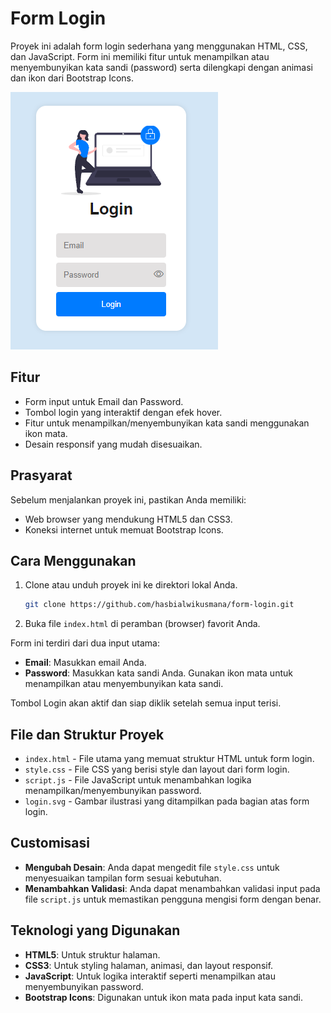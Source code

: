 # Form Login

Proyek ini adalah form login sederhana yang menggunakan HTML, CSS, dan JavaScript. Form ini memiliki fitur untuk menampilkan atau menyembunyikan kata sandi (password) serta dilengkapi dengan animasi dan ikon dari Bootstrap Icons.

![Tampilan Form Login](./form-login.png)

## Fitur

- Form input untuk Email dan Password.
- Tombol login yang interaktif dengan efek hover.
- Fitur untuk menampilkan/menyembunyikan kata sandi menggunakan ikon mata.
- Desain responsif yang mudah disesuaikan.

## Prasyarat

Sebelum menjalankan proyek ini, pastikan Anda memiliki:

- Web browser yang mendukung HTML5 dan CSS3.
- Koneksi internet untuk memuat Bootstrap Icons.

## Cara Menggunakan

1. Clone atau unduh proyek ini ke direktori lokal Anda.

   ```bash
   git clone https://github.com/hasbialwikusmana/form-login.git
   ```

2. Buka file `index.html` di peramban (browser) favorit Anda.

Form ini terdiri dari dua input utama:

- **Email**: Masukkan email Anda.
- **Password**: Masukkan kata sandi Anda. Gunakan ikon mata untuk menampilkan atau menyembunyikan kata sandi.

Tombol Login akan aktif dan siap diklik setelah semua input terisi.

## File dan Struktur Proyek

- `index.html` - File utama yang memuat struktur HTML untuk form login.
- `style.css` - File CSS yang berisi style dan layout dari form login.
- `script.js` - File JavaScript untuk menambahkan logika menampilkan/menyembunyikan password.
- `login.svg` - Gambar ilustrasi yang ditampilkan pada bagian atas form login.

## Customisasi

- **Mengubah Desain**: Anda dapat mengedit file `style.css` untuk menyesuaikan tampilan form sesuai kebutuhan.
- **Menambahkan Validasi**: Anda dapat menambahkan validasi input pada file `script.js` untuk memastikan pengguna mengisi form dengan benar.

## Teknologi yang Digunakan

- **HTML5**: Untuk struktur halaman.
- **CSS3**: Untuk styling halaman, animasi, dan layout responsif.
- **JavaScript**: Untuk logika interaktif seperti menampilkan atau menyembunyikan password.
- **Bootstrap Icons**: Digunakan untuk ikon mata pada input kata sandi.
